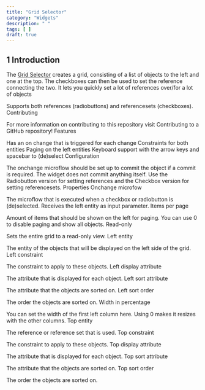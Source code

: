 ```yaml
---
title: "Grid Selector"
category: "Widgets"
description: " "
tags: [ ]
draft: true
---
```


## 1 Introduction

The [Grid Selector](https://appstore.home.mendix.com/link/app/266/) creates a grid, consisting of a list of objects to the left and one at the top. The checkboxes can then be used to set the reference connecting the two. It lets you quickly set a lot of references over/for a lot of objects

Supports both references (radiobuttons) and referencesets (checkboxes).
Contributing

For more information on contributing to this repository visit Contributing to a GitHub repository!
Features

Has an on change that is triggered for each change Constraints for both entities Paging on the left entities Keyboard support with the arrow keys and spacebar to (de)select
Configuration

The onchange microflow should be set up to commit the object if a commit is required. The widget does not commit anything itself. Use the Radiobutton version for setting references and the Checkbox version for setting referencesets.
Properties
Onchange microfow

The microflow that is executed when a checkbox or radiobutton is (de)selected. Receives the left entity as input parameter.
Items per page

Amount of items that should be shown on the left for paging. You can use 0 to disable paging and show all objects.
Read-only

Sets the entire grid to a read-only view.
Left entity

The entity of the objects that will be displayed on the left side of the grid.
Left constraint

The constraint to apply to these objects.
Left display attribute

The attribute that is displayed for each object.
Left sort attribute

The attribute that the objects are sorted on.
Left sort order

The order the objects are sorted on.
Width in percentage

You can set the width of the first left column here. Using 0 makes it resizes with the other columns.
Top entity

The reference or reference set that is used.
Top constraint

The constraint to apply to these objects.
Top display attribute

The attribute that is displayed for each object.
Top sort attribute

The attribute that the objects are sorted on.
Top sort order

The order the objects are sorted on.